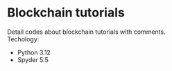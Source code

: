 <h1>Blockchain tutorials</h1>
Detail codes about blockchain tutorials with comments.
<br>
Techology: 
<ul>
  <li>Python 3.12</li>
  <li>Spyder 5.5</li>
</ul>
